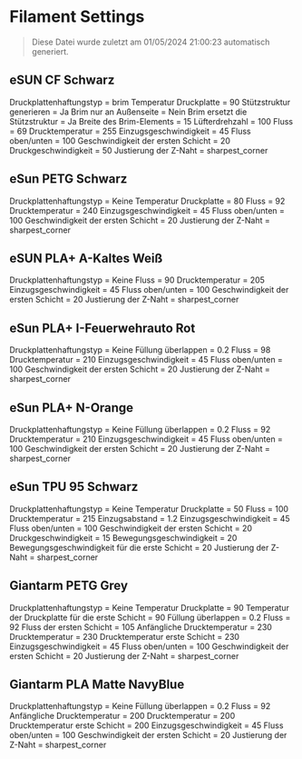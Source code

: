 
# Filament Settings
> Diese Datei wurde zuletzt am 01/05/2024 21:00:23 automatisch generiert.
## eSUN CF Schwarz

Druckplattenhaftungstyp = brim
Temperatur Druckplatte = 90
Stützstruktur generieren = Ja
Brim nur an Außenseite = Nein
Brim ersetzt die Stützstruktur = Ja
Breite des Brim-Elements = 15
Lüfterdrehzahl = 100
Fluss = 69
Drucktemperatur = 255
Einzugsgeschwindigkeit = 45
Fluss oben/unten = 100
Geschwindigkeit der ersten Schicht = 20
Druckgeschwindigkeit = 50
Justierung der Z-Naht = sharpest_corner


## eSun PETG Schwarz

Druckplattenhaftungstyp = Keine
Temperatur Druckplatte = 80
Fluss = 92
Drucktemperatur = 240
Einzugsgeschwindigkeit = 45
Fluss oben/unten = 100
Geschwindigkeit der ersten Schicht = 20
Justierung der Z-Naht = sharpest_corner


## eSUN PLA+ A-Kaltes Weiß

Druckplattenhaftungstyp = Keine
Fluss = 90
Drucktemperatur = 205
Einzugsgeschwindigkeit = 45
Fluss oben/unten = 100
Geschwindigkeit der ersten Schicht = 20
Justierung der Z-Naht = sharpest_corner


## eSun PLA+ I-Feuerwehrauto Rot

Druckplattenhaftungstyp = Keine
Füllung überlappen = 0.2
Fluss = 98
Drucktemperatur = 210
Einzugsgeschwindigkeit = 45
Fluss oben/unten = 100
Geschwindigkeit der ersten Schicht = 20
Justierung der Z-Naht = sharpest_corner


## eSun PLA+ N-Orange

Druckplattenhaftungstyp = Keine
Füllung überlappen = 0.2
Fluss = 92
Drucktemperatur = 210
Einzugsgeschwindigkeit = 45
Fluss oben/unten = 100
Geschwindigkeit der ersten Schicht = 20
Justierung der Z-Naht = sharpest_corner


## eSun TPU 95 Schwarz

Druckplattenhaftungstyp = Keine
Temperatur Druckplatte = 50
Fluss = 100
Drucktemperatur = 215
Einzugsabstand = 1.2
Einzugsgeschwindigkeit = 45
Fluss oben/unten = 100
Geschwindigkeit der ersten Schicht = 20
Druckgeschwindigkeit = 15
Bewegungsgeschwindigkeit = 20
Bewegungsgeschwindigkeit für die erste Schicht = 20
Justierung der Z-Naht = sharpest_corner


## Giantarm PETG Grey

Druckplattenhaftungstyp = Keine
Temperatur Druckplatte = 90
Temperatur der Druckplatte für die erste Schicht = 90
Füllung überlappen = 0.2
Fluss = 92
Fluss der ersten Schicht = 105
Anfängliche Drucktemperatur = 230
Drucktemperatur = 230
Drucktemperatur erste Schicht = 230
Einzugsgeschwindigkeit = 45
Fluss oben/unten = 100
Geschwindigkeit der ersten Schicht = 20
Justierung der Z-Naht = sharpest_corner


## Giantarm PLA Matte NavyBlue

Druckplattenhaftungstyp = Keine
Füllung überlappen = 0.2
Fluss = 92
Anfängliche Drucktemperatur = 200
Drucktemperatur = 200
Drucktemperatur erste Schicht = 200
Einzugsgeschwindigkeit = 45
Fluss oben/unten = 100
Geschwindigkeit der ersten Schicht = 20
Justierung der Z-Naht = sharpest_corner


